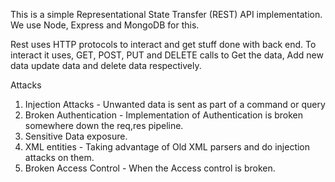 This is a simple Representational State Transfer (REST) API implementation. We
use Node, Express and MongoDB for this.

Rest uses HTTP protocols to interact and get stuff done with back end. To interact it uses,
GET, POST, PUT and DELETE calls to Get the data, Add new data
update data and delete data respectively.



Attacks 
1. Injection Attacks - Unwanted data is sent as part of a command or query
2. Broken Authentication - Implementation of Authentication is broken somewhere down the req,res pipeline.
3. Sensitive Data exposure.
4. XML entities - Taking advantage of Old XML parsers and do injection attacks on them.
5. Broken Access Control - When the Access control is broken.
